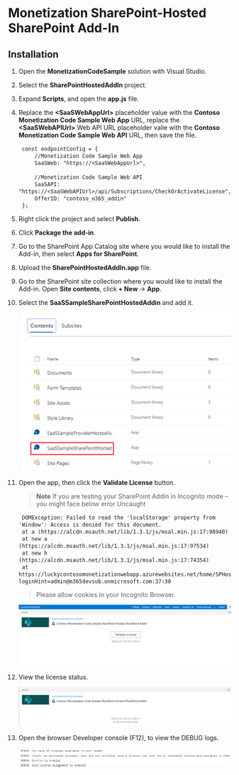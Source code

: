# Monetization SharePoint-Hosted SharePoint Add-In

## Installation

1. Open the **MonetizationCodeSample** solution with Visual Studio.

1. Select the **SharePointHostedAddIn** project.

1. Expand **Scripts**, and open the **app.js** file.

1. Replace the **&lt;SaaSWebAppUrl&gt;** placeholder value with the **Contoso Monetization Code Sample Web App** URL, replace the **&lt;SaaSWebAPIUrl&gt;** Web API URL placeholder valie with the **Contoso Monetization Code Sample Web API** URL, then save the file.

        const endpointConfig = {
            //Monetization Code Sample Web App
            SaaSWeb: "https://<SaaSWebAppUrl>",

            //Monetization Code Sample Web API
            SaaSAPI: "https://<SaaSWebAPIUrl>/api/Subscriptions/CheckOrActivateLicense",
            OfferID: "contoso_o365_addin"
        };

1. Right click the project and select **Publish**.

1. Click **Package the add-in**.

1. Go to the SharePoint App Catalog site where you would like to install the Add-in, then select **Apps for SharePoint**.

1. Upload the **SharePointHostedAddIn.app** file.

1. Go to the SharePoint site collection where you would like to install the Add-in. Open **Site contents**, click **+ New** -> **App**.

1. Select the **SaaSSampleSharePointHostedAddin** and add it.

    ![image-openAddIn4](Images/42.png)

1. Open the app, then click the **Validate License** button.

    > **Note**
    > If you are testing your SharePoint Addin in Incognito mode – you might face below error Uncaught

        DOMException: Failed to read the 'localStorage' property from 'Window': Access is denied for this document.
        at a (https://alcdn.msauth.net/lib/1.3.1/js/msal.min.js:17:98940)
        at new a (https://alcdn.msauth.net/lib/1.3.1/js/msal.min.js:17:97534)
        at new h (https://alcdn.msauth.net/lib/1.3.1/js/msal.min.js:17:74354)
        at https://luckycontosomonetizationwebapp.azurewebsites.net/home/SPHostedAddinEmbedContent?loginHint=admin@m365devsub.onmicrosoft.com:37:30

    > Please allow cookies in your Incognito Browser.

    ![image-openAddIn4](Images/43.png)

1. View the license status.

    ![image-openAddIn4](Images/45.png)

1. Open the browser Developer console (F12), to view the DEBUG logs.

    ![image-openAddIn4](Images/27.png)
